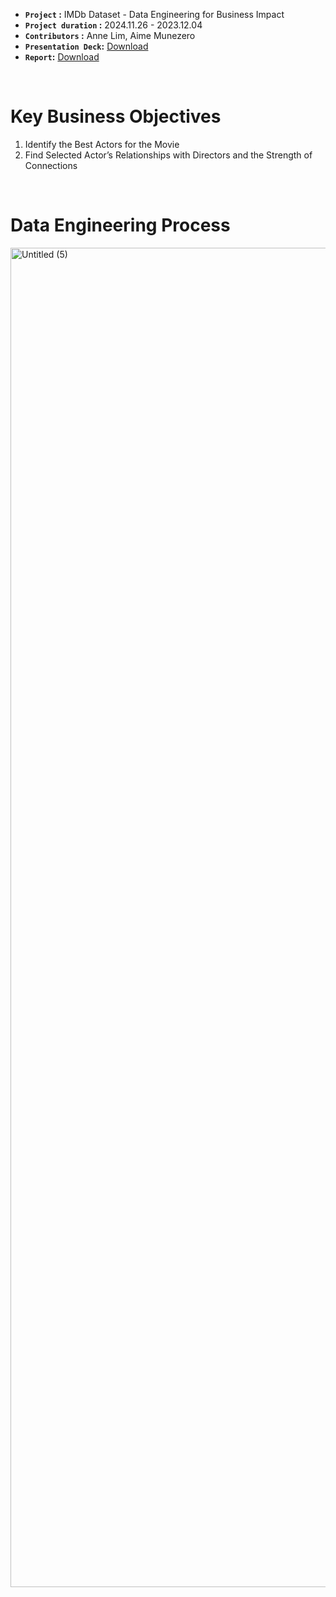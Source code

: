 - **`Project` :** IMDb Dataset - Data Engineering for Business Impact
- **`Project duration` :** 2024.11.26 - 2023.12.04
- **`Contributors` :** Anne Lim, Aime Munezero
- **`Presentation Deck`:** [Download](https://github.com/AimeM250/Big-Data-Project/files/13709170/Presentation_Deck.pdf)
- **`Report`:** [Download](https://github.com/AimeM250/Big-Data-Project/files/13709153/Report.pdf)
<br/>

# Key Business Objectives
1. Identify the Best Actors for the Movie
2. Find Selected Actor’s Relationships with Directors and the Strength of Connections
<br/>

# Data Engineering Process
<img width="2143" alt="Untitled (5)" src="https://github.com/AimeM250/Big-Data-Project/assets/113220012/00248cd3-e0b6-40d5-b7d1-06e747347b43">
